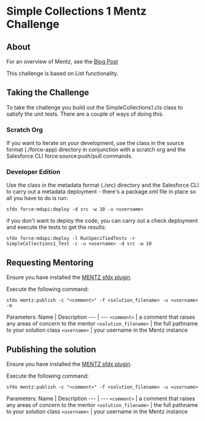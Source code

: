 # Simple Collections 1 Mentz Challenge

## About
For an overview of Mentz, see the [Blog Post](http://bobbuzzard.blogspot.com/2019/05/introducing-mentz-salesforce-developer.html)
 
This challenge is based on List functionality.

## Taking the Challenge

To take the challenge you build out the SimpleCollections1.cls class to satisfy the unit tests. There are a couple of ways of doing this.

### Scratch Org
If you want to iterate on your development, use the class in the source format (./force-app) directory in conjunction with a scratch org and the Salesforce CLI force:source:push/pull commands.

### Developer Edition
Use the class in the metadata format (./src) directory and the Salesforce CLI to carry out a metadata deployment - there's a package.xml file in place so all you have to do is run:

`sfdx force:mdapi:deploy -d src -w 10 -u <username>`

if you don't want to deploy the code, you can carry out a check deployment and execute the tests to get the results:

`sfdx force:mdapi:deploy -l RunSpecifiedTests -r SimpleCollections1_Test -c -u <username> -d src -w 10 `

## Requesting Mentoring

Ensure you have installed the [MENTZ sfdx plugin](https://www.npmjs.com/package/mentz).

Execute the following command: 

`sfdx mentz:publish -c "<comment>" -f <solution_filename> -u <username> -m`

Parameters:
Name | Description
--- | ---
`<comment>` | a comment that raises any areas of concern to the mentor
`<solution_filename>` | the full pathname to your solution class
`<username>`  | your username in the Mentz instance

## Publishing the solution

Ensure you have installed the [MENTZ sfdx plugin](https://www.npmjs.com/package/mentz).

Execute the following command: 

`sfdx mentz:publish -c "<comment>" -f <solution_filename> -u <username>`

Parameters:
Name | Description
--- | ---
`<comment>` | a comment that raises any areas of concern to the mentor
`<solution_filename>` | the full pathname to your solution class
`<username>`  | your username in the Mentz instance

